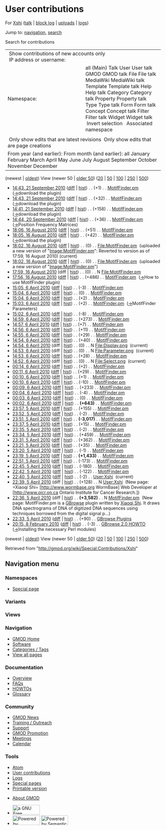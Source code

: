 <div id="mw-page-base" class="noprint">

</div>

<div id="mw-head-base" class="noprint">

</div>

<div id="content" class="mw-body" role="main">

<span id="top"></span>

<div id="mw-js-message" style="display:none;">

</div>



# <span dir="auto">User contributions</span>

<div id="bodyContent">

<div id="contentSub">

For [Xshi](/wiki/User:Xshi "User:Xshi") (<a
href="/mediawiki/index.php?title=User_talk:Xshi&amp;action=edit&amp;redlink=1"
class="new" title="User talk:Xshi (page does not exist)">talk</a> \|
[block
log](/mediawiki/index.php?title=Special:Log/block&page=User%3AXshi "Special:Log/block")
\| [uploads](/wiki/Special:ListFiles/Xshi "Special:ListFiles/Xshi") \|
[logs](/wiki/Special:Log/Xshi "Special:Log/Xshi"))

</div>

<div id="jump-to-nav" class="mw-jump">

Jump to: [navigation](#mw-navigation), [search](#p-search)

</div>

<div id="mw-content-text">

Search for contributions

<table class="mw-contributions-table">
<colgroup>
<col style="width: 50%" />
<col style="width: 50%" />
</colgroup>
<tbody>
<tr class="odd">
<td colspan="2"> Show contributions of new accounts only<br />
 IP address or username:</td>
</tr>
<tr class="even">
<td class="mw-label">Namespace:</td>
<td>all (Main) Talk User User talk GMOD GMOD talk File File talk
MediaWiki MediaWiki talk Template Template talk Help Help talk Category
Category talk Property Property talk Type Type talk Form Form talk
Concept Concept talk Filter Filter talk Widget Widget talk  
 Invert selection 
 Associated namespace </td>
</tr>
<tr class="odd">
<td colspan="2"></td>
</tr>
<tr class="even">
<td colspan="2"> Only show edits that are latest revisions
 Only show edits that are page creations</td>
</tr>
<tr class="odd">
<td colspan="2">From year (and earlier): From month (and earlier): all
January February March April May June July August September October
November December</td>
</tr>
</tbody>
</table>

(newest \| <a
href="/mediawiki/index.php?title=Special:Contributions/Xshi&amp;dir=prev&amp;target=Xshi"
class="mw-lastlink" rel="last"
title="Special:Contributions/Xshi">oldest</a>) View (newer 50 \| <a
href="/mediawiki/index.php?title=Special:Contributions/Xshi&amp;offset=20100208201514&amp;target=Xshi"
class="mw-nextlink" rel="next" title="Special:Contributions/Xshi">older
50</a>) (<a
href="/mediawiki/index.php?title=Special:Contributions/Xshi&amp;offset=&amp;limit=20&amp;target=Xshi"
class="mw-numlink" title="Special:Contributions/Xshi">20</a> \| <a
href="/mediawiki/index.php?title=Special:Contributions/Xshi&amp;offset=&amp;limit=50&amp;target=Xshi"
class="mw-numlink" title="Special:Contributions/Xshi">50</a> \| <a
href="/mediawiki/index.php?title=Special:Contributions/Xshi&amp;offset=&amp;limit=100&amp;target=Xshi"
class="mw-numlink" title="Special:Contributions/Xshi">100</a> \| <a
href="/mediawiki/index.php?title=Special:Contributions/Xshi&amp;offset=&amp;limit=250&amp;target=Xshi"
class="mw-numlink" title="Special:Contributions/Xshi">250</a> \| <a
href="/mediawiki/index.php?title=Special:Contributions/Xshi&amp;offset=&amp;limit=500&amp;target=Xshi"
class="mw-numlink" title="Special:Contributions/Xshi">500</a>)

- <a href="/mediawiki/index.php?title=MotifFinder.pm&amp;oldid=14558"
  class="mw-changeslist-date" title="MotifFinder.pm">14:43, 21 September
  2010</a>
  ([diff](/mediawiki/index.php?title=MotifFinder.pm&diff=prev&oldid=14558 "MotifFinder.pm")
  \|
  [hist](/mediawiki/index.php?title=MotifFinder.pm&action=history "MotifFinder.pm"))
  <span class="mw-changeslist-separator">. .</span>
  <span class="mw-plusminus-pos" dir="ltr"
  title="4,625 bytes after change">(+1)</span>‎
  <span class="mw-changeslist-separator">. .</span>
  <a href="/wiki/MotifFinder.pm" class="mw-contributions-title"
  title="MotifFinder.pm">MotifFinder.pm</a> ‎
  <span class="comment">([→](/wiki/MotifFinder.pm#download_the_plugin "MotifFinder.pm")‎<span dir="auto"><span class="autocomment">download
  the plugin</span></span>)</span>
- <a href="/mediawiki/index.php?title=MotifFinder.pm&amp;oldid=14557"
  class="mw-changeslist-date" title="MotifFinder.pm">14:43, 21 September
  2010</a>
  ([diff](/mediawiki/index.php?title=MotifFinder.pm&diff=prev&oldid=14557 "MotifFinder.pm")
  \|
  [hist](/mediawiki/index.php?title=MotifFinder.pm&action=history "MotifFinder.pm"))
  <span class="mw-changeslist-separator">. .</span>
  <span class="mw-plusminus-pos" dir="ltr"
  title="4,624 bytes after change">(+32)</span>‎
  <span class="mw-changeslist-separator">. .</span>
  <a href="/wiki/MotifFinder.pm" class="mw-contributions-title"
  title="MotifFinder.pm">MotifFinder.pm</a> ‎
  <span class="comment">([→](/wiki/MotifFinder.pm#download_the_plugin "MotifFinder.pm")‎<span dir="auto"><span class="autocomment">download
  the plugin</span></span>)</span>
- <a href="/mediawiki/index.php?title=MotifFinder.pm&amp;oldid=14556"
  class="mw-changeslist-date" title="MotifFinder.pm">14:41, 21 September
  2010</a>
  ([diff](/mediawiki/index.php?title=MotifFinder.pm&diff=prev&oldid=14556 "MotifFinder.pm")
  \|
  [hist](/mediawiki/index.php?title=MotifFinder.pm&action=history "MotifFinder.pm"))
  <span class="mw-changeslist-separator">. .</span>
  <span class="mw-plusminus-pos" dir="ltr"
  title="4,592 bytes after change">(+158)</span>‎
  <span class="mw-changeslist-separator">. .</span>
  <a href="/wiki/MotifFinder.pm" class="mw-contributions-title"
  title="MotifFinder.pm">MotifFinder.pm</a> ‎
  <span class="comment">([→](/wiki/MotifFinder.pm#download_the_plugin "MotifFinder.pm")‎<span dir="auto"><span class="autocomment">download
  the plugin</span></span>)</span>
- <a href="/mediawiki/index.php?title=MotifFinder.pm&amp;oldid=14537"
  class="mw-changeslist-date" title="MotifFinder.pm">14:44, 20 September
  2010</a>
  ([diff](/mediawiki/index.php?title=MotifFinder.pm&diff=prev&oldid=14537 "MotifFinder.pm")
  \|
  [hist](/mediawiki/index.php?title=MotifFinder.pm&action=history "MotifFinder.pm"))
  <span class="mw-changeslist-separator">. .</span>
  <span class="mw-plusminus-pos" dir="ltr"
  title="4,434 bytes after change">(+36)</span>‎
  <span class="mw-changeslist-separator">. .</span>
  <a href="/wiki/MotifFinder.pm" class="mw-contributions-title"
  title="MotifFinder.pm">MotifFinder.pm</a> ‎
  <span class="comment">([→](/wiki/MotifFinder.pm#Position_Frequency_Matrices "MotifFinder.pm")‎<span dir="auto"><span class="autocomment">Position
  Frequency Matrices</span></span>)</span>
- <a href="/mediawiki/index.php?title=MotifFinder.pm&amp;oldid=14190"
  class="mw-changeslist-date" title="MotifFinder.pm">18:06, 16 August
  2010</a>
  ([diff](/mediawiki/index.php?title=MotifFinder.pm&diff=prev&oldid=14190 "MotifFinder.pm")
  \|
  [hist](/mediawiki/index.php?title=MotifFinder.pm&action=history "MotifFinder.pm"))
  <span class="mw-changeslist-separator">. .</span>
  <span class="mw-plusminus-pos" dir="ltr"
  title="4,398 bytes after change">(+51)</span>‎
  <span class="mw-changeslist-separator">. .</span>
  <a href="/wiki/MotifFinder.pm" class="mw-contributions-title"
  title="MotifFinder.pm">MotifFinder.pm</a> ‎
- <a href="/mediawiki/index.php?title=MotifFinder.pm&amp;oldid=14189"
  class="mw-changeslist-date" title="MotifFinder.pm">18:05, 16 August
  2010</a>
  ([diff](/mediawiki/index.php?title=MotifFinder.pm&diff=prev&oldid=14189 "MotifFinder.pm")
  \|
  [hist](/mediawiki/index.php?title=MotifFinder.pm&action=history "MotifFinder.pm"))
  <span class="mw-changeslist-separator">. .</span>
  <span class="mw-plusminus-pos" dir="ltr"
  title="4,347 bytes after change">(+42)</span>‎
  <span class="mw-changeslist-separator">. .</span>
  <a href="/wiki/MotifFinder.pm" class="mw-contributions-title"
  title="MotifFinder.pm">MotifFinder.pm</a> ‎
  <span class="comment">([→](/wiki/MotifFinder.pm#download_the_plugin "MotifFinder.pm")‎<span dir="auto"><span class="autocomment">download
  the plugin</span></span>)</span>
- <a href="/mediawiki/index.php?title=File:MotifFinder.pm&amp;oldid=14188"
  class="mw-changeslist-date" title="File:MotifFinder.pm">18:02, 16 August
  2010</a>
  ([diff](/mediawiki/index.php?title=File:MotifFinder.pm&diff=prev&oldid=14188 "File:MotifFinder.pm")
  \|
  [hist](/mediawiki/index.php?title=File:MotifFinder.pm&action=history "File:MotifFinder.pm"))
  <span class="mw-changeslist-separator">. .</span>
  <span class="mw-plusminus-null" dir="ltr"
  title="0 bytes after change">(0)</span>‎
  <span class="mw-changeslist-separator">. .</span>
  <a href="/wiki/File:MotifFinder.pm" class="mw-contributions-title"
  title="File:MotifFinder.pm">File:MotifFinder.pm</a> ‎
  <span class="comment">(uploaded a new version of
  "[Image:MotifFinder.pm](/wiki/File:MotifFinder.pm "File:MotifFinder.pm")":
  Reverted to version as of 17:59, 16 August 2010)</span>
  <span class="mw-uctop">(current)</span>
- <a href="/mediawiki/index.php?title=File:MotifFinder.pm&amp;oldid=14187"
  class="mw-changeslist-date" title="File:MotifFinder.pm">18:02, 16 August
  2010</a>
  ([diff](/mediawiki/index.php?title=File:MotifFinder.pm&diff=prev&oldid=14187 "File:MotifFinder.pm")
  \|
  [hist](/mediawiki/index.php?title=File:MotifFinder.pm&action=history "File:MotifFinder.pm"))
  <span class="mw-changeslist-separator">. .</span>
  <span class="mw-plusminus-null" dir="ltr"
  title="0 bytes after change">(0)</span>‎
  <span class="mw-changeslist-separator">. .</span>
  <a href="/wiki/File:MotifFinder.pm" class="mw-contributions-title"
  title="File:MotifFinder.pm">File:MotifFinder.pm</a> ‎
  <span class="comment">(uploaded a new version of
  "[Image:MotifFinder.pm](/wiki/File:MotifFinder.pm "File:MotifFinder.pm")")</span>
- <a href="/mediawiki/index.php?title=File:MotifFinder.pm&amp;oldid=14186"
  class="mw-changeslist-date" title="File:MotifFinder.pm">17:59, 16 August
  2010</a> (diff \|
  [hist](/mediawiki/index.php?title=File:MotifFinder.pm&action=history "File:MotifFinder.pm"))
  <span class="mw-changeslist-separator">. .</span>
  <span class="mw-plusminus-null" dir="ltr"
  title="0 bytes after change">(0)</span>‎
  <span class="mw-changeslist-separator">. .</span> N
  <a href="/wiki/File:MotifFinder.pm" class="mw-contributions-title"
  title="File:MotifFinder.pm">File:MotifFinder.pm</a> ‎
- <a href="/mediawiki/index.php?title=MotifFinder.pm&amp;oldid=14182"
  class="mw-changeslist-date" title="MotifFinder.pm">17:56, 16 August
  2010</a>
  ([diff](/mediawiki/index.php?title=MotifFinder.pm&diff=prev&oldid=14182 "MotifFinder.pm")
  \|
  [hist](/mediawiki/index.php?title=MotifFinder.pm&action=history "MotifFinder.pm"))
  <span class="mw-changeslist-separator">. .</span>
  <span class="mw-plusminus-pos" dir="ltr"
  title="4,305 bytes after change">(+486)</span>‎
  <span class="mw-changeslist-separator">. .</span>
  <a href="/wiki/MotifFinder.pm" class="mw-contributions-title"
  title="MotifFinder.pm">MotifFinder.pm</a> ‎
  <span class="comment">([→](/wiki/MotifFinder.pm#How_to_use_MotifFinder_plugin "MotifFinder.pm")‎<span dir="auto"><span class="autocomment">How
  to use MotifFinder plugin</span></span>)</span>
- <a href="/mediawiki/index.php?title=MotifFinder.pm&amp;oldid=12263"
  class="mw-changeslist-date" title="MotifFinder.pm">15:05, 6 April
  2010</a>
  ([diff](/mediawiki/index.php?title=MotifFinder.pm&diff=prev&oldid=12263 "MotifFinder.pm")
  \|
  [hist](/mediawiki/index.php?title=MotifFinder.pm&action=history "MotifFinder.pm"))
  <span class="mw-changeslist-separator">. .</span>
  <span class="mw-plusminus-neg" dir="ltr"
  title="3,819 bytes after change">(-3)</span>‎
  <span class="mw-changeslist-separator">. .</span>
  <a href="/wiki/MotifFinder.pm" class="mw-contributions-title"
  title="MotifFinder.pm">MotifFinder.pm</a> ‎
- <a href="/mediawiki/index.php?title=MotifFinder.pm&amp;oldid=12262"
  class="mw-changeslist-date" title="MotifFinder.pm">15:04, 6 April
  2010</a>
  ([diff](/mediawiki/index.php?title=MotifFinder.pm&diff=prev&oldid=12262 "MotifFinder.pm")
  \|
  [hist](/mediawiki/index.php?title=MotifFinder.pm&action=history "MotifFinder.pm"))
  <span class="mw-changeslist-separator">. .</span>
  <span class="mw-plusminus-null" dir="ltr"
  title="3,822 bytes after change">(0)</span>‎
  <span class="mw-changeslist-separator">. .</span>
  <a href="/wiki/MotifFinder.pm" class="mw-contributions-title"
  title="MotifFinder.pm">MotifFinder.pm</a> ‎
- <a href="/mediawiki/index.php?title=MotifFinder.pm&amp;oldid=12261"
  class="mw-changeslist-date" title="MotifFinder.pm">15:04, 6 April
  2010</a>
  ([diff](/mediawiki/index.php?title=MotifFinder.pm&diff=prev&oldid=12261 "MotifFinder.pm")
  \|
  [hist](/mediawiki/index.php?title=MotifFinder.pm&action=history "MotifFinder.pm"))
  <span class="mw-changeslist-separator">. .</span>
  <span class="mw-plusminus-pos" dir="ltr"
  title="3,822 bytes after change">(+2)</span>‎
  <span class="mw-changeslist-separator">. .</span>
  <a href="/wiki/MotifFinder.pm" class="mw-contributions-title"
  title="MotifFinder.pm">MotifFinder.pm</a> ‎
- <a href="/mediawiki/index.php?title=MotifFinder.pm&amp;oldid=12260"
  class="mw-changeslist-date" title="MotifFinder.pm">15:03, 6 April
  2010</a>
  ([diff](/mediawiki/index.php?title=MotifFinder.pm&diff=prev&oldid=12260 "MotifFinder.pm")
  \|
  [hist](/mediawiki/index.php?title=MotifFinder.pm&action=history "MotifFinder.pm"))
  <span class="mw-changeslist-separator">. .</span>
  <span class="mw-plusminus-pos" dir="ltr"
  title="3,820 bytes after change">(+2)</span>‎
  <span class="mw-changeslist-separator">. .</span>
  <a href="/wiki/MotifFinder.pm" class="mw-contributions-title"
  title="MotifFinder.pm">MotifFinder.pm</a> ‎
  <span class="comment">([→](/wiki/MotifFinder.pm#MotifFinder_Parameters "MotifFinder.pm")‎<span dir="auto"><span class="autocomment">MotifFinder
  Parameters</span></span>)</span>
- <a href="/mediawiki/index.php?title=MotifFinder.pm&amp;oldid=12259"
  class="mw-changeslist-date" title="MotifFinder.pm">15:02, 6 April
  2010</a>
  ([diff](/mediawiki/index.php?title=MotifFinder.pm&diff=prev&oldid=12259 "MotifFinder.pm")
  \|
  [hist](/mediawiki/index.php?title=MotifFinder.pm&action=history "MotifFinder.pm"))
  <span class="mw-changeslist-separator">. .</span>
  <span class="mw-plusminus-neg" dir="ltr"
  title="3,818 bytes after change">(-8)</span>‎
  <span class="mw-changeslist-separator">. .</span>
  <a href="/wiki/MotifFinder.pm" class="mw-contributions-title"
  title="MotifFinder.pm">MotifFinder.pm</a> ‎
- <a href="/mediawiki/index.php?title=MotifFinder.pm&amp;oldid=12258"
  class="mw-changeslist-date" title="MotifFinder.pm">14:59, 6 April
  2010</a>
  ([diff](/mediawiki/index.php?title=MotifFinder.pm&diff=prev&oldid=12258 "MotifFinder.pm")
  \|
  [hist](/mediawiki/index.php?title=MotifFinder.pm&action=history "MotifFinder.pm"))
  <span class="mw-changeslist-separator">. .</span>
  <span class="mw-plusminus-pos" dir="ltr"
  title="3,826 bytes after change">(+273)</span>‎
  <span class="mw-changeslist-separator">. .</span>
  <a href="/wiki/MotifFinder.pm" class="mw-contributions-title"
  title="MotifFinder.pm">MotifFinder.pm</a> ‎
- <a href="/mediawiki/index.php?title=MotifFinder.pm&amp;oldid=12257"
  class="mw-changeslist-date" title="MotifFinder.pm">14:57, 6 April
  2010</a>
  ([diff](/mediawiki/index.php?title=MotifFinder.pm&diff=prev&oldid=12257 "MotifFinder.pm")
  \|
  [hist](/mediawiki/index.php?title=MotifFinder.pm&action=history "MotifFinder.pm"))
  <span class="mw-changeslist-separator">. .</span>
  <span class="mw-plusminus-pos" dir="ltr"
  title="3,553 bytes after change">(+7)</span>‎
  <span class="mw-changeslist-separator">. .</span>
  <a href="/wiki/MotifFinder.pm" class="mw-contributions-title"
  title="MotifFinder.pm">MotifFinder.pm</a> ‎
- <a href="/mediawiki/index.php?title=MotifFinder.pm&amp;oldid=12256"
  class="mw-changeslist-date" title="MotifFinder.pm">14:56, 6 April
  2010</a>
  ([diff](/mediawiki/index.php?title=MotifFinder.pm&diff=prev&oldid=12256 "MotifFinder.pm")
  \|
  [hist](/mediawiki/index.php?title=MotifFinder.pm&action=history "MotifFinder.pm"))
  <span class="mw-changeslist-separator">. .</span>
  <span class="mw-plusminus-pos" dir="ltr"
  title="3,546 bytes after change">(+11)</span>‎
  <span class="mw-changeslist-separator">. .</span>
  <a href="/wiki/MotifFinder.pm" class="mw-contributions-title"
  title="MotifFinder.pm">MotifFinder.pm</a> ‎
- <a href="/mediawiki/index.php?title=MotifFinder.pm&amp;oldid=12255"
  class="mw-changeslist-date" title="MotifFinder.pm">14:55, 6 April
  2010</a>
  ([diff](/mediawiki/index.php?title=MotifFinder.pm&diff=prev&oldid=12255 "MotifFinder.pm")
  \|
  [hist](/mediawiki/index.php?title=MotifFinder.pm&action=history "MotifFinder.pm"))
  <span class="mw-changeslist-separator">. .</span>
  <span class="mw-plusminus-pos" dir="ltr"
  title="3,535 bytes after change">(+29)</span>‎
  <span class="mw-changeslist-separator">. .</span>
  <a href="/wiki/MotifFinder.pm" class="mw-contributions-title"
  title="MotifFinder.pm">MotifFinder.pm</a> ‎
- <a href="/mediawiki/index.php?title=MotifFinder.pm&amp;oldid=12254"
  class="mw-changeslist-date" title="MotifFinder.pm">14:54, 6 April
  2010</a>
  ([diff](/mediawiki/index.php?title=MotifFinder.pm&diff=prev&oldid=12254 "MotifFinder.pm")
  \|
  [hist](/mediawiki/index.php?title=MotifFinder.pm&action=history "MotifFinder.pm"))
  <span class="mw-changeslist-separator">. .</span>
  <span class="mw-plusminus-pos" dir="ltr"
  title="3,506 bytes after change">(+40)</span>‎
  <span class="mw-changeslist-separator">. .</span>
  <a href="/wiki/MotifFinder.pm" class="mw-contributions-title"
  title="MotifFinder.pm">MotifFinder.pm</a> ‎
- <a href="/mediawiki/index.php?title=File:Display.png&amp;oldid=12253"
  class="mw-changeslist-date" title="File:Display.png">14:54, 6 April
  2010</a> (diff \|
  [hist](/mediawiki/index.php?title=File:Display.png&action=history "File:Display.png"))
  <span class="mw-changeslist-separator">. .</span>
  <span class="mw-plusminus-null" dir="ltr"
  title="0 bytes after change">(0)</span>‎
  <span class="mw-changeslist-separator">. .</span> N
  <a href="/wiki/File:Display.png" class="mw-contributions-title"
  title="File:Display.png">File:Display.png</a> ‎
  <span class="mw-uctop">(current)</span>
- <a href="/mediawiki/index.php?title=File:Parameter.png&amp;oldid=12252"
  class="mw-changeslist-date" title="File:Parameter.png">14:53, 6 April
  2010</a> (diff \|
  [hist](/mediawiki/index.php?title=File:Parameter.png&action=history "File:Parameter.png"))
  <span class="mw-changeslist-separator">. .</span>
  <span class="mw-plusminus-null" dir="ltr"
  title="0 bytes after change">(0)</span>‎
  <span class="mw-changeslist-separator">. .</span> N
  <a href="/wiki/File:Parameter.png" class="mw-contributions-title"
  title="File:Parameter.png">File:Parameter.png</a> ‎
  <span class="mw-uctop">(current)</span>
- <a href="/mediawiki/index.php?title=MotifFinder.pm&amp;oldid=12251"
  class="mw-changeslist-date" title="MotifFinder.pm">14:53, 6 April
  2010</a>
  ([diff](/mediawiki/index.php?title=MotifFinder.pm&diff=prev&oldid=12251 "MotifFinder.pm")
  \|
  [hist](/mediawiki/index.php?title=MotifFinder.pm&action=history "MotifFinder.pm"))
  <span class="mw-changeslist-separator">. .</span>
  <span class="mw-plusminus-pos" dir="ltr"
  title="3,466 bytes after change">(+28)</span>‎
  <span class="mw-changeslist-separator">. .</span>
  <a href="/wiki/MotifFinder.pm" class="mw-contributions-title"
  title="MotifFinder.pm">MotifFinder.pm</a> ‎
- <a href="/mediawiki/index.php?title=File:Select.png&amp;oldid=12250"
  class="mw-changeslist-date" title="File:Select.png">14:52, 6 April
  2010</a> (diff \|
  [hist](/mediawiki/index.php?title=File:Select.png&action=history "File:Select.png"))
  <span class="mw-changeslist-separator">. .</span>
  <span class="mw-plusminus-null" dir="ltr"
  title="0 bytes after change">(0)</span>‎
  <span class="mw-changeslist-separator">. .</span> N
  <a href="/wiki/File:Select.png" class="mw-contributions-title"
  title="File:Select.png">File:Select.png</a> ‎
  <span class="mw-uctop">(current)</span>
- <a href="/mediawiki/index.php?title=MotifFinder.pm&amp;oldid=12249"
  class="mw-changeslist-date" title="MotifFinder.pm">00:14, 6 April
  2010</a>
  ([diff](/mediawiki/index.php?title=MotifFinder.pm&diff=prev&oldid=12249 "MotifFinder.pm")
  \|
  [hist](/mediawiki/index.php?title=MotifFinder.pm&action=history "MotifFinder.pm"))
  <span class="mw-changeslist-separator">. .</span>
  <span class="mw-plusminus-pos" dir="ltr"
  title="3,438 bytes after change">(+2)</span>‎
  <span class="mw-changeslist-separator">. .</span>
  <a href="/wiki/MotifFinder.pm" class="mw-contributions-title"
  title="MotifFinder.pm">MotifFinder.pm</a> ‎
- <a href="/mediawiki/index.php?title=MotifFinder.pm&amp;oldid=12248"
  class="mw-changeslist-date" title="MotifFinder.pm">00:11, 6 April
  2010</a>
  ([diff](/mediawiki/index.php?title=MotifFinder.pm&diff=prev&oldid=12248 "MotifFinder.pm")
  \|
  [hist](/mediawiki/index.php?title=MotifFinder.pm&action=history "MotifFinder.pm"))
  <span class="mw-changeslist-separator">. .</span>
  <span class="mw-plusminus-pos" dir="ltr"
  title="3,436 bytes after change">(+29)</span>‎
  <span class="mw-changeslist-separator">. .</span>
  <a href="/wiki/MotifFinder.pm" class="mw-contributions-title"
  title="MotifFinder.pm">MotifFinder.pm</a> ‎
- <a href="/mediawiki/index.php?title=MotifFinder.pm&amp;oldid=12247"
  class="mw-changeslist-date" title="MotifFinder.pm">00:10, 6 April
  2010</a>
  ([diff](/mediawiki/index.php?title=MotifFinder.pm&diff=prev&oldid=12247 "MotifFinder.pm")
  \|
  [hist](/mediawiki/index.php?title=MotifFinder.pm&action=history "MotifFinder.pm"))
  <span class="mw-changeslist-separator">. .</span>
  <span class="mw-plusminus-pos" dir="ltr"
  title="3,407 bytes after change">(+1)</span>‎
  <span class="mw-changeslist-separator">. .</span>
  <a href="/wiki/MotifFinder.pm" class="mw-contributions-title"
  title="MotifFinder.pm">MotifFinder.pm</a> ‎
- <a href="/mediawiki/index.php?title=MotifFinder.pm&amp;oldid=12246"
  class="mw-changeslist-date" title="MotifFinder.pm">00:10, 6 April
  2010</a>
  ([diff](/mediawiki/index.php?title=MotifFinder.pm&diff=prev&oldid=12246 "MotifFinder.pm")
  \|
  [hist](/mediawiki/index.php?title=MotifFinder.pm&action=history "MotifFinder.pm"))
  <span class="mw-changeslist-separator">. .</span>
  <span class="mw-plusminus-neg" dir="ltr"
  title="3,406 bytes after change">(-10)</span>‎
  <span class="mw-changeslist-separator">. .</span>
  <a href="/wiki/MotifFinder.pm" class="mw-contributions-title"
  title="MotifFinder.pm">MotifFinder.pm</a> ‎
- <a href="/mediawiki/index.php?title=MotifFinder.pm&amp;oldid=12245"
  class="mw-changeslist-date" title="MotifFinder.pm">00:09, 6 April
  2010</a>
  ([diff](/mediawiki/index.php?title=MotifFinder.pm&diff=prev&oldid=12245 "MotifFinder.pm")
  \|
  [hist](/mediawiki/index.php?title=MotifFinder.pm&action=history "MotifFinder.pm"))
  <span class="mw-changeslist-separator">. .</span>
  <span class="mw-plusminus-pos" dir="ltr"
  title="3,416 bytes after change">(+233)</span>‎
  <span class="mw-changeslist-separator">. .</span>
  <a href="/wiki/MotifFinder.pm" class="mw-contributions-title"
  title="MotifFinder.pm">MotifFinder.pm</a> ‎
- <a href="/mediawiki/index.php?title=MotifFinder.pm&amp;oldid=12244"
  class="mw-changeslist-date" title="MotifFinder.pm">00:04, 6 April
  2010</a>
  ([diff](/mediawiki/index.php?title=MotifFinder.pm&diff=prev&oldid=12244 "MotifFinder.pm")
  \|
  [hist](/mediawiki/index.php?title=MotifFinder.pm&action=history "MotifFinder.pm"))
  <span class="mw-changeslist-separator">. .</span>
  <span class="mw-plusminus-neg" dir="ltr"
  title="3,183 bytes after change">(-4)</span>‎
  <span class="mw-changeslist-separator">. .</span>
  <a href="/wiki/MotifFinder.pm" class="mw-contributions-title"
  title="MotifFinder.pm">MotifFinder.pm</a> ‎
- <a href="/mediawiki/index.php?title=MotifFinder.pm&amp;oldid=12243"
  class="mw-changeslist-date" title="MotifFinder.pm">00:03, 6 April
  2010</a>
  ([diff](/mediawiki/index.php?title=MotifFinder.pm&diff=prev&oldid=12243 "MotifFinder.pm")
  \|
  [hist](/mediawiki/index.php?title=MotifFinder.pm&action=history "MotifFinder.pm"))
  <span class="mw-changeslist-separator">. .</span>
  <span class="mw-plusminus-null" dir="ltr"
  title="3,187 bytes after change">(0)</span>‎
  <span class="mw-changeslist-separator">. .</span>
  <a href="/wiki/MotifFinder.pm" class="mw-contributions-title"
  title="MotifFinder.pm">MotifFinder.pm</a> ‎
- <a href="/mediawiki/index.php?title=MotifFinder.pm&amp;oldid=12242"
  class="mw-changeslist-date" title="MotifFinder.pm">00:02, 6 April
  2010</a>
  ([diff](/mediawiki/index.php?title=MotifFinder.pm&diff=prev&oldid=12242 "MotifFinder.pm")
  \|
  [hist](/mediawiki/index.php?title=MotifFinder.pm&action=history "MotifFinder.pm"))
  <span class="mw-changeslist-separator">. .</span> **(+643)**‎
  <span class="mw-changeslist-separator">. .</span>
  <a href="/wiki/MotifFinder.pm" class="mw-contributions-title"
  title="MotifFinder.pm">MotifFinder.pm</a> ‎
- <a href="/mediawiki/index.php?title=MotifFinder.pm&amp;oldid=12241"
  class="mw-changeslist-date" title="MotifFinder.pm">23:57, 5 April
  2010</a>
  ([diff](/mediawiki/index.php?title=MotifFinder.pm&diff=prev&oldid=12241 "MotifFinder.pm")
  \|
  [hist](/mediawiki/index.php?title=MotifFinder.pm&action=history "MotifFinder.pm"))
  <span class="mw-changeslist-separator">. .</span>
  <span class="mw-plusminus-pos" dir="ltr"
  title="2,544 bytes after change">(+155)</span>‎
  <span class="mw-changeslist-separator">. .</span>
  <a href="/wiki/MotifFinder.pm" class="mw-contributions-title"
  title="MotifFinder.pm">MotifFinder.pm</a> ‎
- <a href="/mediawiki/index.php?title=MotifFinder.pm&amp;oldid=12240"
  class="mw-changeslist-date" title="MotifFinder.pm">23:52, 5 April
  2010</a>
  ([diff](/mediawiki/index.php?title=MotifFinder.pm&diff=prev&oldid=12240 "MotifFinder.pm")
  \|
  [hist](/mediawiki/index.php?title=MotifFinder.pm&action=history "MotifFinder.pm"))
  <span class="mw-changeslist-separator">. .</span>
  <span class="mw-plusminus-neg" dir="ltr"
  title="2,389 bytes after change">(-2)</span>‎
  <span class="mw-changeslist-separator">. .</span>
  <a href="/wiki/MotifFinder.pm" class="mw-contributions-title"
  title="MotifFinder.pm">MotifFinder.pm</a> ‎
- <a href="/mediawiki/index.php?title=MotifFinder.pm&amp;oldid=12239"
  class="mw-changeslist-date" title="MotifFinder.pm">23:51, 5 April
  2010</a>
  ([diff](/mediawiki/index.php?title=MotifFinder.pm&diff=prev&oldid=12239 "MotifFinder.pm")
  \|
  [hist](/mediawiki/index.php?title=MotifFinder.pm&action=history "MotifFinder.pm"))
  <span class="mw-changeslist-separator">. .</span> **(-3,017)**‎
  <span class="mw-changeslist-separator">. .</span>
  <a href="/wiki/MotifFinder.pm" class="mw-contributions-title"
  title="MotifFinder.pm">MotifFinder.pm</a> ‎
- <a href="/mediawiki/index.php?title=MotifFinder.pm&amp;oldid=12238"
  class="mw-changeslist-date" title="MotifFinder.pm">23:37, 5 April
  2010</a>
  ([diff](/mediawiki/index.php?title=MotifFinder.pm&diff=prev&oldid=12238 "MotifFinder.pm")
  \|
  [hist](/mediawiki/index.php?title=MotifFinder.pm&action=history "MotifFinder.pm"))
  <span class="mw-changeslist-separator">. .</span>
  <span class="mw-plusminus-pos" dir="ltr"
  title="5,408 bytes after change">(+15)</span>‎
  <span class="mw-changeslist-separator">. .</span>
  <a href="/wiki/MotifFinder.pm" class="mw-contributions-title"
  title="MotifFinder.pm">MotifFinder.pm</a> ‎
- <a href="/mediawiki/index.php?title=MotifFinder.pm&amp;oldid=12237"
  class="mw-changeslist-date" title="MotifFinder.pm">23:35, 5 April
  2010</a>
  ([diff](/mediawiki/index.php?title=MotifFinder.pm&diff=prev&oldid=12237 "MotifFinder.pm")
  \|
  [hist](/mediawiki/index.php?title=MotifFinder.pm&action=history "MotifFinder.pm"))
  <span class="mw-changeslist-separator">. .</span>
  <span class="mw-plusminus-neg" dir="ltr"
  title="5,393 bytes after change">(-2)</span>‎
  <span class="mw-changeslist-separator">. .</span>
  <a href="/wiki/MotifFinder.pm" class="mw-contributions-title"
  title="MotifFinder.pm">MotifFinder.pm</a> ‎
- <a href="/mediawiki/index.php?title=MotifFinder.pm&amp;oldid=12236"
  class="mw-changeslist-date" title="MotifFinder.pm">23:34, 5 April
  2010</a>
  ([diff](/mediawiki/index.php?title=MotifFinder.pm&diff=prev&oldid=12236 "MotifFinder.pm")
  \|
  [hist](/mediawiki/index.php?title=MotifFinder.pm&action=history "MotifFinder.pm"))
  <span class="mw-changeslist-separator">. .</span>
  <span class="mw-plusminus-pos" dir="ltr"
  title="5,395 bytes after change">(+459)</span>‎
  <span class="mw-changeslist-separator">. .</span>
  <a href="/wiki/MotifFinder.pm" class="mw-contributions-title"
  title="MotifFinder.pm">MotifFinder.pm</a> ‎
- <a href="/mediawiki/index.php?title=MotifFinder.pm&amp;oldid=12235"
  class="mw-changeslist-date" title="MotifFinder.pm">23:31, 5 April
  2010</a>
  ([diff](/mediawiki/index.php?title=MotifFinder.pm&diff=prev&oldid=12235 "MotifFinder.pm")
  \|
  [hist](/mediawiki/index.php?title=MotifFinder.pm&action=history "MotifFinder.pm"))
  <span class="mw-changeslist-separator">. .</span>
  <span class="mw-plusminus-pos" dir="ltr"
  title="4,936 bytes after change">(+362)</span>‎
  <span class="mw-changeslist-separator">. .</span>
  <a href="/wiki/MotifFinder.pm" class="mw-contributions-title"
  title="MotifFinder.pm">MotifFinder.pm</a> ‎
- <a href="/mediawiki/index.php?title=MotifFinder.pm&amp;oldid=12234"
  class="mw-changeslist-date" title="MotifFinder.pm">23:21, 5 April
  2010</a>
  ([diff](/mediawiki/index.php?title=MotifFinder.pm&diff=prev&oldid=12234 "MotifFinder.pm")
  \|
  [hist](/mediawiki/index.php?title=MotifFinder.pm&action=history "MotifFinder.pm"))
  <span class="mw-changeslist-separator">. .</span>
  <span class="mw-plusminus-pos" dir="ltr"
  title="4,574 bytes after change">(+35)</span>‎
  <span class="mw-changeslist-separator">. .</span>
  <a href="/wiki/MotifFinder.pm" class="mw-contributions-title"
  title="MotifFinder.pm">MotifFinder.pm</a> ‎
- <a href="/mediawiki/index.php?title=MotifFinder.pm&amp;oldid=12233"
  class="mw-changeslist-date" title="MotifFinder.pm">23:20, 5 April
  2010</a>
  ([diff](/mediawiki/index.php?title=MotifFinder.pm&diff=prev&oldid=12233 "MotifFinder.pm")
  \|
  [hist](/mediawiki/index.php?title=MotifFinder.pm&action=history "MotifFinder.pm"))
  <span class="mw-changeslist-separator">. .</span>
  <span class="mw-plusminus-neg" dir="ltr"
  title="4,539 bytes after change">(-1)</span>‎
  <span class="mw-changeslist-separator">. .</span>
  <a href="/wiki/MotifFinder.pm" class="mw-contributions-title"
  title="MotifFinder.pm">MotifFinder.pm</a> ‎
- <a href="/mediawiki/index.php?title=MotifFinder.pm&amp;oldid=12232"
  class="mw-changeslist-date" title="MotifFinder.pm">23:19, 5 April
  2010</a>
  ([diff](/mediawiki/index.php?title=MotifFinder.pm&diff=prev&oldid=12232 "MotifFinder.pm")
  \|
  [hist](/mediawiki/index.php?title=MotifFinder.pm&action=history "MotifFinder.pm"))
  <span class="mw-changeslist-separator">. .</span> **(+1,433)**‎
  <span class="mw-changeslist-separator">. .</span>
  <a href="/wiki/MotifFinder.pm" class="mw-contributions-title"
  title="MotifFinder.pm">MotifFinder.pm</a> ‎
- <a href="/mediawiki/index.php?title=MotifFinder.pm&amp;oldid=12230"
  class="mw-changeslist-date" title="MotifFinder.pm">22:51, 5 April
  2010</a>
  ([diff](/mediawiki/index.php?title=MotifFinder.pm&diff=prev&oldid=12230 "MotifFinder.pm")
  \|
  [hist](/mediawiki/index.php?title=MotifFinder.pm&action=history "MotifFinder.pm"))
  <span class="mw-changeslist-separator">. .</span>
  <span class="mw-plusminus-neg" dir="ltr"
  title="3,107 bytes after change">(-173)</span>‎
  <span class="mw-changeslist-separator">. .</span>
  <a href="/wiki/MotifFinder.pm" class="mw-contributions-title"
  title="MotifFinder.pm">MotifFinder.pm</a> ‎
- <a href="/mediawiki/index.php?title=MotifFinder.pm&amp;oldid=12229"
  class="mw-changeslist-date" title="MotifFinder.pm">22:45, 5 April
  2010</a>
  ([diff](/mediawiki/index.php?title=MotifFinder.pm&diff=prev&oldid=12229 "MotifFinder.pm")
  \|
  [hist](/mediawiki/index.php?title=MotifFinder.pm&action=history "MotifFinder.pm"))
  <span class="mw-changeslist-separator">. .</span>
  <span class="mw-plusminus-neg" dir="ltr"
  title="3,280 bytes after change">(-180)</span>‎
  <span class="mw-changeslist-separator">. .</span>
  <a href="/wiki/MotifFinder.pm" class="mw-contributions-title"
  title="MotifFinder.pm">MotifFinder.pm</a> ‎
- <a href="/mediawiki/index.php?title=MotifFinder.pm&amp;oldid=12228"
  class="mw-changeslist-date" title="MotifFinder.pm">22:42, 5 April
  2010</a>
  ([diff](/mediawiki/index.php?title=MotifFinder.pm&diff=prev&oldid=12228 "MotifFinder.pm")
  \|
  [hist](/mediawiki/index.php?title=MotifFinder.pm&action=history "MotifFinder.pm"))
  <span class="mw-changeslist-separator">. .</span>
  <span class="mw-plusminus-neg" dir="ltr"
  title="3,460 bytes after change">(-122)</span>‎
  <span class="mw-changeslist-separator">. .</span>
  <a href="/wiki/MotifFinder.pm" class="mw-contributions-title"
  title="MotifFinder.pm">MotifFinder.pm</a> ‎
- <a href="/mediawiki/index.php?title=User:Xshi&amp;oldid=12227"
  class="mw-changeslist-date" title="User:Xshi">22:40, 5 April 2010</a>
  ([diff](/mediawiki/index.php?title=User:Xshi&diff=prev&oldid=12227 "User:Xshi")
  \|
  [hist](/mediawiki/index.php?title=User:Xshi&action=history "User:Xshi"))
  <span class="mw-changeslist-separator">. .</span>
  <span class="mw-plusminus-neg" dir="ltr"
  title="126 bytes after change">(-2)</span>‎
  <span class="mw-changeslist-separator">. .</span>
  <a href="/wiki/User:Xshi" class="mw-contributions-title"
  title="User:Xshi">User:Xshi</a> ‎
  <span class="mw-uctop">(current)</span>
- <a href="/mediawiki/index.php?title=User:Xshi&amp;oldid=12226"
  class="mw-changeslist-date" title="User:Xshi">22:39, 5 April 2010</a>
  (diff \|
  [hist](/mediawiki/index.php?title=User:Xshi&action=history "User:Xshi"))
  <span class="mw-changeslist-separator">. .</span>
  <span class="mw-plusminus-pos" dir="ltr"
  title="128 bytes after change">(+128)</span>‎
  <span class="mw-changeslist-separator">. .</span> N
  <a href="/wiki/User:Xshi" class="mw-contributions-title"
  title="User:Xshi">User:Xshi</a> ‎ <span class="comment">(New page:
  =Xiaoqi Shi= \[http://www.wormbase.org WormBase\] Web Developer at
  \[http://www.oicr.on.ca Ontario Institute for Cancer
  Research.\])</span>
- <a href="/mediawiki/index.php?title=MotifFinder.pm&amp;oldid=12225"
  class="mw-changeslist-date" title="MotifFinder.pm">22:36, 5 April
  2010</a> (diff \|
  [hist](/mediawiki/index.php?title=MotifFinder.pm&action=history "MotifFinder.pm"))
  <span class="mw-changeslist-separator">. .</span> **(+3,582)**‎
  <span class="mw-changeslist-separator">. .</span> N
  <a href="/wiki/MotifFinder.pm" class="mw-contributions-title"
  title="MotifFinder.pm">MotifFinder.pm</a> ‎ <span class="comment">(New
  page: MotifFinder.pm is a [GBrowse](/wiki/GBrowse "GBrowse") plugin
  written by [Xiaoqi Shi](/wiki/User:Xshi "User:Xshi"). It draws DNA
  spectrograms of DNA of digitized DNA sequences using techniques
  borrowed from the digital signal p...)</span>
- <a href="/mediawiki/index.php?title=GBrowse_Plugins&amp;oldid=12224"
  class="mw-changeslist-date" title="GBrowse Plugins">22:33, 5 April
  2010</a>
  ([diff](/mediawiki/index.php?title=GBrowse_Plugins&diff=prev&oldid=12224 "GBrowse Plugins")
  \|
  [hist](/mediawiki/index.php?title=GBrowse_Plugins&action=history "GBrowse Plugins"))
  <span class="mw-changeslist-separator">. .</span>
  <span class="mw-plusminus-pos" dir="ltr"
  title="1,830 bytes after change">(+90)</span>‎
  <span class="mw-changeslist-separator">. .</span>
  <a href="/wiki/GBrowse_Plugins" class="mw-contributions-title"
  title="GBrowse Plugins">GBrowse Plugins</a> ‎
- <a href="/mediawiki/index.php?title=GBrowse_2.0_HOWTO&amp;oldid=11914"
  class="mw-changeslist-date" title="GBrowse 2.0 HOWTO">20:15, 8 February
  2010</a>
  ([diff](/mediawiki/index.php?title=GBrowse_2.0_HOWTO&diff=prev&oldid=11914 "GBrowse 2.0 HOWTO")
  \|
  [hist](/mediawiki/index.php?title=GBrowse_2.0_HOWTO&action=history "GBrowse 2.0 HOWTO"))
  <span class="mw-changeslist-separator">. .</span>
  <span class="mw-plusminus-neg" dir="ltr"
  title="120,034 bytes after change">(-3)</span>‎
  <span class="mw-changeslist-separator">. .</span>
  <a href="/wiki/GBrowse_2.0_HOWTO" class="mw-contributions-title"
  title="GBrowse 2.0 HOWTO">GBrowse 2.0 HOWTO</a> ‎
  <span class="comment">([→](/wiki/GBrowse_2.0_HOWTO#Installing_the_necessary_Perl_modules "GBrowse 2.0 HOWTO")‎<span dir="auto"><span class="autocomment">Installing
  the necessary Perl modules</span></span>)</span>

(newest \| <a
href="/mediawiki/index.php?title=Special:Contributions/Xshi&amp;dir=prev&amp;target=Xshi"
class="mw-lastlink" rel="last"
title="Special:Contributions/Xshi">oldest</a>) View (newer 50 \| <a
href="/mediawiki/index.php?title=Special:Contributions/Xshi&amp;offset=20100208201514&amp;target=Xshi"
class="mw-nextlink" rel="next" title="Special:Contributions/Xshi">older
50</a>) (<a
href="/mediawiki/index.php?title=Special:Contributions/Xshi&amp;offset=&amp;limit=20&amp;target=Xshi"
class="mw-numlink" title="Special:Contributions/Xshi">20</a> \| <a
href="/mediawiki/index.php?title=Special:Contributions/Xshi&amp;offset=&amp;limit=50&amp;target=Xshi"
class="mw-numlink" title="Special:Contributions/Xshi">50</a> \| <a
href="/mediawiki/index.php?title=Special:Contributions/Xshi&amp;offset=&amp;limit=100&amp;target=Xshi"
class="mw-numlink" title="Special:Contributions/Xshi">100</a> \| <a
href="/mediawiki/index.php?title=Special:Contributions/Xshi&amp;offset=&amp;limit=250&amp;target=Xshi"
class="mw-numlink" title="Special:Contributions/Xshi">250</a> \| <a
href="/mediawiki/index.php?title=Special:Contributions/Xshi&amp;offset=&amp;limit=500&amp;target=Xshi"
class="mw-numlink" title="Special:Contributions/Xshi">500</a>)

</div>

<div class="printfooter">

Retrieved from "<http://gmod.org/wiki/Special:Contributions/Xshi>"

</div>

<div id="catlinks" class="catlinks catlinks-allhidden">

</div>

<div class="visualClear">

</div>

</div>

</div>

<div id="mw-navigation">

## Navigation menu

<div id="mw-head">



<div id="left-navigation">

<div id="p-namespaces" class="vectorTabs" role="navigation"
aria-labelledby="p-namespaces-label">

### Namespaces

- <span id="ca-nstab-special">[Special
  page](/wiki/Special:Contributions/Xshi "This is a special page, you cannot edit the page itself")</span>

</div>

<div id="p-variants" class="vectorMenu emptyPortlet" role="navigation"
aria-labelledby="p-variants-label">

### 

### Variants[](#)

<div class="menu">

</div>

</div>

</div>

<div id="right-navigation">

<div id="p-views" class="vectorTabs emptyPortlet" role="navigation"
aria-labelledby="p-views-label">

### Views

</div>



</div>



</div>

</div>

</div>

<div id="mw-panel">

<div id="p-logo" role="banner">

<a href="/wiki/Main_Page"
style="background-image: url(http://gmod.org/images/GMOD-cogs.png);"
title="Visit the main page"></a>

</div>

<div id="p-Navigation" class="portal" role="navigation"
aria-labelledby="p-Navigation-label">

### Navigation

<div class="body">

- <span id="n-GMOD-Home">[GMOD Home](/wiki/Main_Page)</span>
- <span id="n-Software">[Software](/wiki/GMOD_Components)</span>
- <span id="n-Categories-.2F-Tags">[Categories /
  Tags](/wiki/Categories)</span>
- <span id="n-View-all-pages">[View all
  pages](/wiki/Special:AllPages)</span>

</div>

</div>

<div id="p-Documentation" class="portal" role="navigation"
aria-labelledby="p-Documentation-label">

### Documentation

<div class="body">

- <span id="n-Overview">[Overview](/wiki/Overview)</span>
- <span id="n-FAQs">[FAQs](/wiki/Category:FAQ)</span>
- <span id="n-HOWTOs">[HOWTOs](/wiki/Category:HOWTO)</span>
- <span id="n-Glossary">[Glossary](/wiki/Glossary)</span>

</div>

</div>

<div id="p-Community" class="portal" role="navigation"
aria-labelledby="p-Community-label">

### Community

<div class="body">

- <span id="n-GMOD-News">[GMOD News](/wiki/GMOD_News)</span>
- <span id="n-Training-.2F-Outreach">[Training /
  Outreach](/wiki/Training_and_Outreach)</span>
- <span id="n-Support">[Support](/wiki/Support)</span>
- <span id="n-GMOD-Promotion">[GMOD
  Promotion](/wiki/GMOD_Promotion)</span>
- <span id="n-Meetings">[Meetings](/wiki/Meetings)</span>
- <span id="n-Calendar">[Calendar](/wiki/Calendar)</span>

</div>

</div>

<div id="p-tb" class="portal" role="navigation"
aria-labelledby="p-tb-label">

### Tools

<div class="body">

- <span id="feedlinks"><a
  href="http://gmod.org/mediawiki/index.php?title=Special:Contributions/Xshi&amp;feed=atom"
  id="feed-atom" class="feedlink" rel="alternate"
  type="application/atom+xml" title="Atom feed for this page">Atom</a></span>
- <span id="t-contributions">[User
  contributions](/wiki/Special:Contributions/Xshi "A list of contributions of this user")</span>
- <span id="t-log">[Logs](/wiki/Special:Log/Xshi)</span>
- <span id="t-specialpages"><a href="/wiki/Special:SpecialPages" accesskey="q"
  title="A list of all special pages [q]">Special pages</a></span>
- <span id="t-print"><a
  href="/mediawiki/index.php?title=Special:Contributions/Xshi&amp;printable=yes"
  rel="alternate" accesskey="p"
  title="Printable version of this page [p]">Printable version</a></span>

</div>

</div>

</div>

</div>

<div id="footer" role="contentinfo">

- <span id="footer-places-about">[About
  GMOD](/wiki/GMOD:About "GMOD:About")</span>

<!-- -->

- <span id="footer-copyrightico">[<img src="http://www.gnu.org/graphics/gfdl-logo-small.png" width="88"
  height="31" alt="a GNU Free Documentation License" />](http://www.gnu.org/licenses/fdl-1.3.html)</span>
- <span id="footer-poweredbyico">[<img src="/mediawiki/skins/common/images/poweredby_mediawiki_88x31.png"
  width="88" height="31" alt="Powered by MediaWiki" />](//www.mediawiki.org/)
  [<img
  src="/mediawiki/extensions/SemanticMediaWiki/includes/../resources/images/smw_button.png"
  width="88" height="31" alt="Powered by Semantic MediaWiki" />](https://www.semantic-mediawiki.org/wiki/Semantic_MediaWiki)</span>

<div style="clear:both">

</div>

</div>
